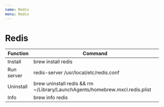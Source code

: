 ```yaml
---
name: Redis
menu: Redis 
---
```

# Redis

Function 	| Command
---			| ---
Install		| brew install redis
Run server 	| redis-server /usr/local/etc/redis.conf
Uninstall 	| brew uninstall redis && rm ~/Library/LaunchAgents/homebrew.mxcl.redis.plist
Info		| brew info redis


